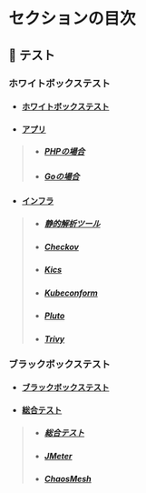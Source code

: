

# セクションの目次

## 🧪 テスト

### ホワイトボックステスト

* #### [︎ホワイトボックステスト](https://hiroki-it.github.io/tech-notebook/testing/testing_whitebox.html)
* #### <u>アプリ</u>
> * ##### [︎PHPの場合](https://hiroki-it.github.io/tech-notebook/testing/testing_whitebox_application_php.html)
> * ##### [︎Goの場合](https://hiroki-it.github.io/tech-notebook/testing/testing_whitebox_application_go.html)
* #### <u>インフラ</u>
> * ##### [静的解析ツール](https://hiroki-it.github.io/tech-notebook/testing/testing_whitebox_infrastructure_linter.html)
> * ##### [Checkov](https://hiroki-it.github.io/tech-notebook/testing/testing_whitebox_infrastructure_linter_checkov.html)
> * ##### [Kics](https://hiroki-it.github.io/tech-notebook/testing/testing_whitebox_infrastructure_linter_kics.html)
> * ##### [Kubeconform](https://hiroki-it.github.io/tech-notebook/testing/testing_whitebox_infrastructure_linter_kubeconform.html)
> * ##### [Pluto](https://hiroki-it.github.io/tech-notebook/testing/testing_whitebox_infrastructure_linter_pluto.html)
> * ##### [Trivy](https://hiroki-it.github.io/tech-notebook/testing/testing_whitebox_infrastructure_linter_trivy.html)

### ブラックボックステスト

* #### [︎ブラックボックステスト](https://hiroki-it.github.io/tech-notebook/testing/testing_blackbox.html)
* #### <u>総合テスト</u>
> * ##### [︎総合テスト](https://hiroki-it.github.io/tech-notebook/testing/testing_blackbox_system_test.html)
> * ##### [︎JMeter](https://hiroki-it.github.io/tech-notebook/testing/testing_blackbox_system_test_jmeter.html)
> * ##### [ChaosMesh](https://hiroki-it.github.io/tech-notebook/testing/testing_blackbox_system_test_chaos_mesh.html)

<br>
